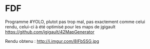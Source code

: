 # FDF
Programme #YOLO, plutot pas trop mal, pas exactement comme celui rendu, celui-ci à été optimisé pour les maps de jgigault
https://github.com/jgigault/42MapGenerator

Rendu obtenu :
http://i.imgur.com/8IFbSSG.jpg
